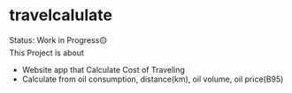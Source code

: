 # travelcalulate
Status: Work in Progress🟡
<br>
This Project is about 
<br>
  - Website app that Calculate Cost of Traveling
  - Calculate from oil consumption, distance(km), oil volume, oil price(B95)
